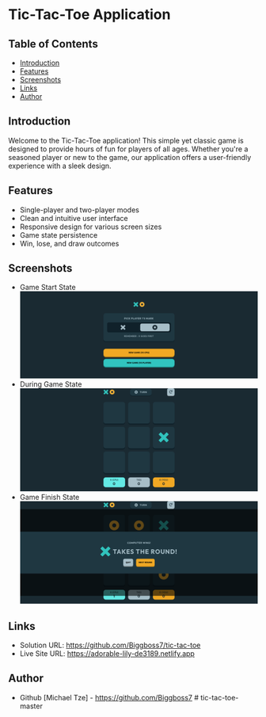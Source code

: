 # Tic-Tac-Toe Application

## Table of Contents

- [Introduction](#introduction)
- [Features](#features)
- [Screenshots](#screenshots)
- [Links](#links)
- [Author](#author)

## Introduction

Welcome to the Tic-Tac-Toe application! This simple yet classic game is designed to provide hours of fun for players of all ages. Whether you're a seasoned player or new to the game, our application offers a user-friendly experience with a sleek design.

## Features

- Single-player and two-player modes
- Clean and intuitive user interface
- Responsive design for various screen sizes
- Game state persistence
- Win, lose, and draw outcomes

## Screenshots

- Game Start State \
![game-start-state](./screenshots/game-start.png)
- During Game State\
![during-game-state](./screenshots/during-game.png)
- Game Finish State \
![game-finish-state](./screenshots/game-finish.png)

## Links
- Solution URL: https://github.com/Biggboss7/tic-tac-toe
- Live Site URL: https://adorable-lily-de3189.netlify.app

## Author
- Github [Michael Tze] - https://github.com/Biggboss7
#   t i c - t a c - t o e - m a s t e r 
 
 